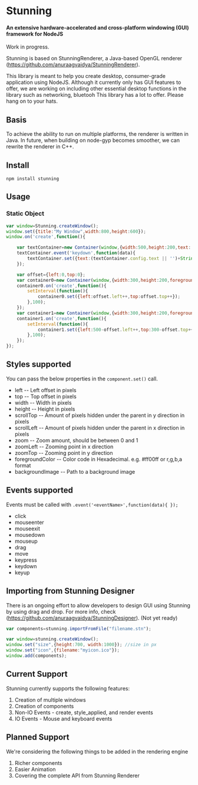 # Stunning #
#### An extensive hardware-accelerated and cross-platform windowing (GUI) framework for NodeJS ####
Work in progress.

Stunning is based on StunningRenderer, a Java-based OpenGL renderer (https://github.com/anuraagvaidya/StunningRenderer).

This library is meant to help you create desktop, consumer-grade application using NodeJS.
Although it currently only has GUI features to offer, we are working on including other essential
desktop functions in the library such as networking, bluetooh
This library has a lot to offer. Please hang on to your hats.

## Basis ##
To achieve the ability to run on multiple platforms, the renderer is written in Java. In future, when building on node-gyp becomes smoother, we can rewrite the renderer in C++.

## Install ##
    npm install stunning

## Usage ##

### Static Object ###

```javascript
var window=Stunning.createWindow();
window.set({title:"My Window",width:800,height:600});
window.on('create',function(){

    var textContainer=new Container(window,{width:500,height:200,text:'Type Something',foregroundColor: '#ffff00'});
    textContainer.event('keydown',function(data){
        textContainer.set({text:(textContainer.config.text || '')+String.fromCharCode(data.keyCode)});
    });

    var offset={left:0,top:0};
    var container0=new Container(window,{width:300,height:200,foregroundColor: '#ffff00'});
    container0.on('create',function(){
        setInterval(function(){
            container0.set({left:offset.left++,top:offset.top++});
        },100);
    });
    var container1=new Container(window,{width:300,height:200,foregroundColor: '#ffff'});
    container1.on('create',function(){
        setInterval(function(){
            container1.set({left:500-offset.left++,top:300-offset.top++});
        },100);
    });
});
```

## Styles supported ##
You can pass the below properties in the `component.set()` call.

* left -- Left offset in pixels
* top -- Top offset in pixels
* width -- Width in pixels
* height -- Height in pixels
* scrollTop -- Amount of pixels hidden under the parent in y direction in pixels
* scrollLeft -- Amount of pixels hidden under the parent in x direction in pixels
* zoom -- Zoom amount, should be between 0 and 1
* zoomLeft -- Zooming point in x direction
* zoomTop -- Zooming point in y direction
* foregroundColor -- Color code in Hexadecimal. e.g. #ff00ff or r,g,b,a format
* backgroundImage -- Path to a background image

## Events supported ##
Events must be called with `.event('<eventName>',function(data){ });`

* click
* mouseenter
* mouseexit
* mousedown
* mouseup
* drag
* move
* keypress
* keydown
* keyup

## Importing from Stunning Designer ##
There is an ongoing effort to allow developers to design GUI using Stunning by using drag and drop.
For more info, check (https://github.com/anuraagvaidya/StunningDesigner).
(Not yet ready)

```javascript
var components=stunning.importFromFile("filename.stn");

var window=stunning.createWindow();
window.set("size",{height:700, width:1000}); //size in px
window.set("icon",{filename:"myicon.ico"});
window.add(components);
```

## Current Support ##
Stunning currently supports the following features:

1. Creation of multiple windows
2. Creation of components
3. Non-IO Events - create, style_applied, and render events
4. IO Events - Mouse and keyboard events

## Planned Support ##
We're considering the following things to be added in the rendering engine

1. Richer components
2. Easier Animation
3. Covering the complete API from Stunning Renderer

